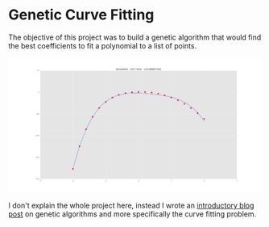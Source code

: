 # Genetic Curve Fitting

The objective of this project was to build a genetic algorithm that would find the best coefficients to fit a polynomial to a list of points.

![Example](example.png)

I don't explain the whole project here, instead I wrote an [introductory blog post](https://maxhalford.github.io/blog/genetic-algorithms-introduction/) on genetic algorithms and more specifically the curve fitting problem.
